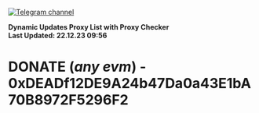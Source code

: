 [![Telegram channel](https://img.shields.io/endpoint?url=https://runkit.io/damiankrawczyk/telegram-badge/branches/master?url=https://t.me/n4z4v0d)](https://t.me/n4z4v0d) 

**Dynamic Updates Proxy List with Proxy Checker**  
**Last Updated: 22.12.23 09:56**

# DONATE (_any evm_) - 0xDEADf12DE9A24b47Da0a43E1bA70B8972F5296F2
